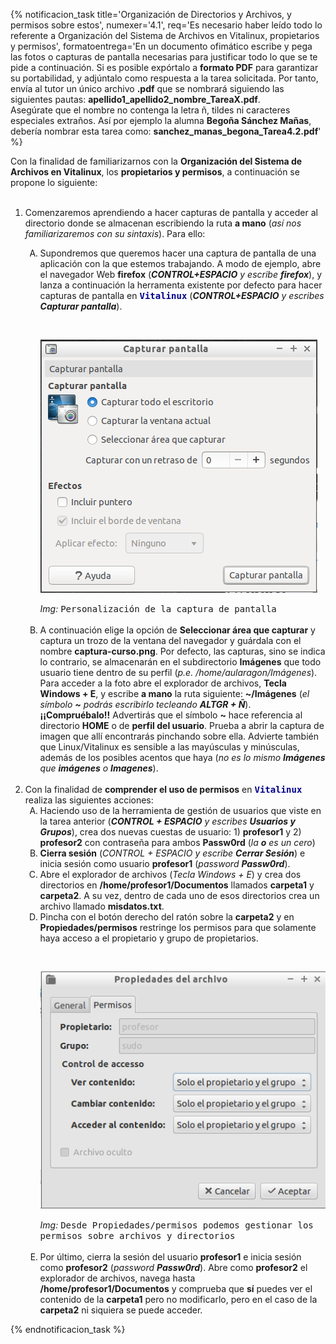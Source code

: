 {% notificacion_task title='Organización de Directorios y Archivos, y permisos sobre estos',
numexer='4.1',
req='Es necesario haber leído todo lo referente a Organización del Sistema de Archivos en Vitalinux, propietarios y permisos',
formatoentrega='En un documento ofimático escribe y pega las fotos o capturas de pantalla necesarias para justificar todo lo que se te pide a continuación. Si es posible expórtalo a <b>formato PDF</b> para garantizar su portabilidad, y adjúntalo como respuesta a la tarea solicitada. Por tanto, envía al tutor un único archivo <b>.pdf</b> que se nombrará siguiendo las siguientes pautas: <b>apellido1_apellido2_nombre_TareaX.pdf</b>.
<br>
Asegúrate que el nombre no contenga la letra ñ, tildes ni caracteres especiales extraños. Así por ejemplo la alumna <b>Begoña Sánchez Mañas</b>, debería nombrar esta tarea como: <b>sanchez_manas_begona_Tarea4.2.pdf</b>' %}

Con la finalidad de familiarizarnos con la <b>Organización del Sistema de Archivos en Vitalinux</b>, los <b>propietarios y permisos</b>, a continuación se propone lo siguiente:
<br><br>
<ol>
<li>
Comenzaremos aprendiendo a hacer capturas de pantalla y acceder al directorio donde se almacenan escribiendo la ruta <b>a mano</b> (<i>así nos familiarizaremos con su sintaxis</i>).  Para ello:
</li>
<ol type="A">
<li>
Supondremos que queremos hacer una captura de pantalla de una aplicación con la que estemos trabajando.  A modo de ejemplo, abre el navegador Web <b>firefox</b> (<i><b>CONTROL+ESPACIO</b> y escribe <b>firefox</b></i>), y lanza a continuación la herramenta existente por defecto para hacer capturas de pantalla en <span style='color: darkblue; font-weight: 600'; font-size: 120%;><tt>Vitalinux</tt></span> (<i><b>CONTROL+ESPACIO</b> y escribes <b>Capturar pantalla</b></i>). 
</li>

<br><div class="container">
<img class="coolimage" src="../img/Sistema-archivos-capturar-pantalla.png" alt="Imagen no Localizada">
<div class="imagetext_type2"><i>Img:</i> <tt>Personalización de la captura de pantalla</tt></div>
</div><br>

<li>
A continuación elige la opción de <b>Seleccionar área que capturar</b> y captura un trozo de la ventana del navegador y guárdala con el nombre <b>captura-curso.png</b>.  Por defecto, las capturas, sino se indica lo contrario, se almacenarán en el subdirectorio <b>Imágenes</b> que todo usuario tiene dentro de su perfil (<i>p.e. /home/aularagon/Imágenes</i>).  Para acceder a la foto abre el explorador de archivos, <b>Tecla Windows + E</b>, y escribe <b>a mano</b> la ruta siguiente: <b>~/Imágenes</b> (<i>el símbolo <b>~</b> podrás escribirlo tecleando <b>ALTGR + Ñ</b></i>).
<br>
<b>¡¡Compruébalo!!</b> Advertirás que el símbolo <b>~</b> hace referencia al directorio <b>HOME</b> o de <b>perfil del usuario</b>.  Prueba a abrir la captura de imagen que allí encontrarás pinchando sobre ella. Advierte también que Linux/Vitalinux es sensible a las mayúsculas y minúsculas, además de los posibles acentos que haya (<i>no es lo mismo <b>Imágenes</b> que <b>imágenes</b> o <b>Imagenes</b></i>).

</li>
</ol>
<br>
<li>
Con la finalidad de <b>comprender el uso de permisos</b> en <span style='color: darkblue; font-weight: 600'; font-size: 120%;><tt>Vitalinux</tt></span> realiza las siguientes acciones:
<ol type="A">

<li>Haciendo uso de la herramienta de gestión de usuarios que viste en la tarea anterior (<i><b>CONTROL + ESPACIO</b> y escribes <b>Usuarios y Grupos</b></i>), crea dos nuevas cuestas de usuario: 1) <b>profesor1</b> y 2) <b>profesor2</b> con contraseña para ambos <b>Passw0rd</b> (<i>la <b>o</b> es un cero</i>)</li>
<li><b>Cierra sesión</b> (<i>CONTROL + ESPACIO y escribe <b>Cerrar Sesión</b></i>) e inicia sesión como usuario <b>profesor1</b> (<i>password <b>Passw0rd</b></i>).</li>
<li>Abre el explorador de archivos (<i>Tecla Windows + E</i>) y crea dos directorios en <b>/home/profesor1/Documentos</b> llamados <b>carpeta1</b> y <b>carpeta2</b>.  A su vez, dentro de cada uno de esos directorios crea un archivo llamado <b>misdatos.txt</b>.</li>
<li>Pincha con el botón derecho del ratón sobre la <b>carpeta2</b> y en <b>Propiedades/permisos</b> restringe los permisos para que solamente haya acceso a el propietario y grupo de propietarios.</li>

<br><div class="container">
<img class="coolimage" src="../img/Sistema-archivos-restringir-permisos.png" alt="Imagen no Localizada">
<div class="imagetext_type2"><i>Img:</i> <tt>Desde Propiedades/permisos podemos gestionar los permisos sobre archivos y directorios</tt></div>
</div><br>

<li>Por último, cierra la sesión del usuario <b>profesor1</b> e inicia sesión como <b>profesor2</b> (<i>password <b>Passw0rd</b></i>).  Abre como <b>profesor2</b> el explorador de archivos, navega hasta <b>/home/profesor1/Documentos</b> y comprueba que <b>sí</b> puedes ver el contenido de la <b>carpeta1</b> pero no modificarlo, pero en el caso de la <b>carpeta2</b> ni siquiera se puede acceder.</li>
</ol>

</ol>
{% endnotificacion_task %}
